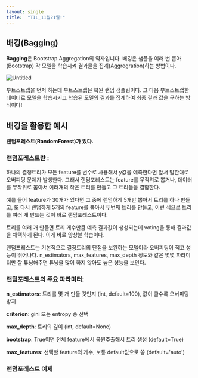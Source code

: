 ```yaml
---
layout: single
title:  "TIL_11월21일!"
---
```


## 배깅(Bagging)

**Bagging**은 Bootstrap Aggregation의 약자입니다. 배깅은 샘플을 여러 번 뽑아(Bootstrap) 각 모델을 학습시켜 결과물을 집계(Aggregration)하는 방법이다.

![Untitled](<https://s3-us-west-2.amazonaws.com/secure.notion-static.com/5ba8e063-c0eb-46c7-ba54-de6549dc12c9/Untitled.png>)

부트스트랩을 먼저 하는데 부트스트랩은 복원 랜덤 샘플링이다. 그 다음 부트스트랩한 데이터로 모델을 학습시키고 학습된 모델의 결과를 집계하여 최종 결과 값을 구하는 방식이다!

## 배깅을 활용한 예시

**랜덤포레스트(RandomForest)가 있다.**

### 랜덤포레스트란 :

하나의 결정트리가 모든 feature를 변수로 사용해서 y값을 예측한다면 앞서 말한대로 오버피팅 문제가 발생한다. 그래서 랜덤포레스트는 feature를 무작위로 뽑거나, 데이터를 무작위로 뽑아서 여러개의 작은 트리를 만들고 그 트리들을 결합한다.

예를 들어 feature가 30개가 있다면 그 중에 랜덤하게 5개만 뽑아서 트리를 하나 만들고, 또 다시 랜덤하게 5개의 feature를 뽑아서 두번째 트리를 만들고, 이런 식으로 트리를 여러 개 만드는 것이 바로 랜덤포레스트이다.

트리를 여러 개 만들면 트리 개수만큼 예측 결과값이 생성되는데 voting을 통해 결과값을 채택하게 된다. 이게 바로 앙상블 학습이다.

랜덤포레스트는 기본적으로 결정트리의 단점을 보완하는 모델이라 오버피팅이 적고 성능이 뛰어나다. n_estimators, max_features, max_depth 정도와 같은 몇몇 파라미터만 잘 튜닝해주면 튜닝을 많이 하지 않아도 높은 성능을 보인다.

### **랜덤포레스트의 주요 파라미터:**

**n_estimators**: 트리를 몇 개 만들 것인지 (int, default=100), 값이 클수록 오버피팅 방지

**criterion**: gini 또는 entropy 중 선택

**max_depth**: 트리의 깊이 (int, default=None)

**bootstrap**: True이면 전체 feature에서 복원추출해서 트리 생성 (default=True)

**max_features**: 선택할 feature의 개수, 보통 default값으로 씀 (default='auto')

### 랜덤포레스트 예제

